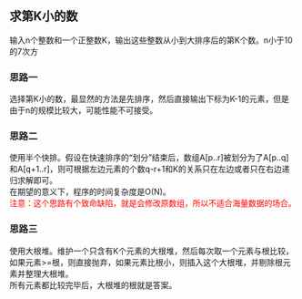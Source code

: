 ## 求第K小的数
输入n个整数和一个正整数K，输出这些整数从小到大排序后的第K个数。n小于10的7次方

### 思路一
选择第K小的数，最显然的方法是先排序，然后直接输出下标为K-1的元素，但是由于n的规模比较大，可能性能不可接受。

### 思路二
使用半个快排。假设在快速排序的“划分”结束后，数组A[p..r]被划分为了A[p..q]和A[q+1..r]，则可根据左边元素的个数q-r+1和K的关系只在左边或者只在右边递归求解即可。  
在期望的意义下，程序的时间复杂度是O(N)。  
<span style="color:red">注意：这个思路有个致命缺陷，就是会修改原数组，所以不适合海量数据的场合。</span>

### 思路三
使用大根堆。维护一个只含有K个元素的大根堆，然后每次取一个元素与根比较，如果元素>=根，则直接抛弃，如果元素比根小，则插入这个大根堆，并剔除根元素并整理大根堆。  
所有元素都比较完毕后，大根堆的根就是答案。
